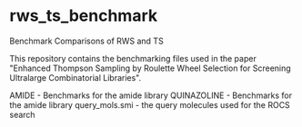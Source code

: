 # rws_ts_benchmark
Benchmark Comparisons of RWS and TS

This repository contains the benchmarking files used in the paper "Enhanced Thompson Sampling by Roulette Wheel Selection for Screening Ultralarge Combinatorial Libraries".

AMIDE - Benchmarks for the amide library
QUINAZOLINE - Benchmarks for the amide library
query_mols.smi - the query molecules used for the ROCS search





